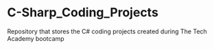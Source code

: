 # C-Sharp_Coding_Projects
 Repository that stores the  C# coding projects created during The Tech Academy bootcamp
